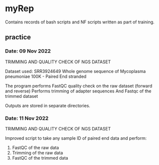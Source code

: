 # myRep
Contains records of bash scripts and NF scripts written as part of training.

## practice

### Date: 09 Nov 2022

TRIMMING AND QUALITY CHECK OF NGS DATASET

Dataset used: SRR3924649
Whole genome sequence of Mycoplasma pneumoniae 100K - Paired End stranded

The program performs FastQC quality check on the raw dataset (forward and reverse)
Performs trimming of adapter sequences
And Fastqc of the trimmed dataset

Outputs are stored in separate directories.

### Date: 11 Nov 2022

TRIMMING AND QUALITY CHECK OF NGS DATASET

Improved script to take any sample ID of paired end data and perform:
1. FastQC of the raw data
2. Trimming of the raw data
3. FastQC of the trimmed data
